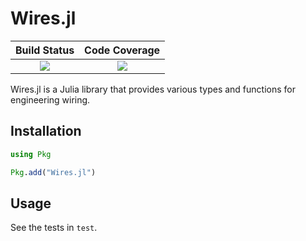 # Wires.jl

| **Build Status**                          | **Code Coverage**               |
|:-----------------------------------------:|:-------------------------------:|
| [![][CI-img]][CI-url] | [![][codecov-img]][codecov-url] |

Wires.jl is a Julia library that provides various types and functions for engineering wiring.

## Installation

```julia
using Pkg

Pkg.add("Wires.jl")
```

## Usage

See the tests in `test`.


[CI-img]: https://github.com/ryd-yb/Wires.jl/actions/workflows/CI.yml/badge.svg
[CI-url]: https://github.com/ryd-yb/Wires.jl/actions/workflows/CI.yml

[codecov-img]:  https://codecov.io/gh/ryd-yb/Wires.jl/branch/main/graph/badge.svg?token=CNF55N4HDZ
[codecov-url]: https://codecov.io/gh/ryd-yb/Wires.jl
